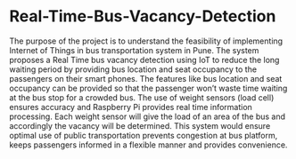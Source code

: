 # Real-Time-Bus-Vacancy-Detection
The purpose of the project is to understand the feasibility of implementing Internet of Things in bus transportation system in Pune. The system proposes a Real Time bus vacancy detection using IoT to reduce the long waiting period by providing bus location and seat occupancy to the passengers on their smart phones. The features like bus location and seat occupancy can be provided so that the passenger won’t waste time waiting at the bus stop for a crowded bus. The use of weight sensors (load cell) ensures accuracy and Raspberry Pi provides real time information processing. Each weight sensor will give the load of an area of the bus and accordingly the vacancy will be determined. This system would ensure optimal use of public transportation prevents congestion at bus platform, keeps passengers informed in a flexible manner and provides convenience. 
